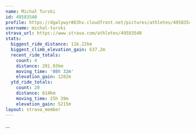```yaml
---
name: Michał Turski
id: 49583540
profile: https://dgalywyr863hv.cloudfront.net/pictures/athletes/49583540/14729338/1/large.jpg
username: michal-turski
strava_url: https://www.strava.com/athletes/49583540
stats:
  biggest_ride_distance: 116.22km
  biggest_climb_elevation_gain: 637.2m
  recent_ride_totals:
    count: 4
    distance: 201.93km
    moving_time: '08h 32m'
    elevation_gain: 1282m
  ytd_ride_totals:
    count: 20
    distance: 614km
    moving_time: 25h 39m
    elevation_gain: 5215m
layout: strava_member
--- 
```

...
